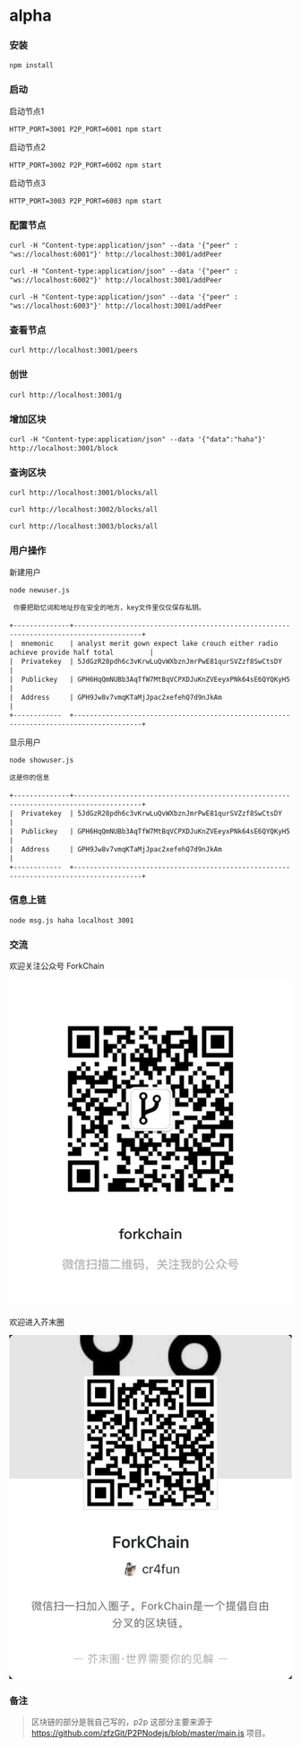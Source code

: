 # alpha


### 安装

```
npm install
```

### 启动

启动节点1
```
HTTP_PORT=3001 P2P_PORT=6001 npm start
```

启动节点2
```
HTTP_PORT=3002 P2P_PORT=6002 npm start
```

启动节点3
```
HTTP_PORT=3003 P2P_PORT=6003 npm start
```

### 配置节点

```
curl -H "Content-type:application/json" --data '{"peer" : "ws://localhost:6001"}' http://localhost:3001/addPeer
```

```
curl -H "Content-type:application/json" --data '{"peer" : "ws://localhost:6002"}' http://localhost:3001/addPeer
```

```
curl -H "Content-type:application/json" --data '{"peer" : "ws://localhost:6003"}' http://localhost:3001/addPeer
```

### 查看节点

```
curl http://localhost:3001/peers
```

### 创世

```
curl http://localhost:3001/g
```

### 增加区块

```
curl -H "Content-type:application/json" --data '{"data":"haha"}' http://localhost:3001/block

```

### 查询区块

```
curl http://localhost:3001/blocks/all
```

```
curl http://localhost:3002/blocks/all
```

```
curl http://localhost:3003/blocks/all
```


### 用户操作

新建用户

```
node newuser.js
```

```
 你要把助忆词和地址抄在安全的地方，key文件里仅仅保存私钥。 

+--------------+---------------------------------------------------------------------------------------+
|  mnemonic    | analyst merit gown expect lake crouch either radio achieve provide half total         |
|  Privatekey  | 5JdGzR28pdh6c3vKrwLuQvWXbznJmrPwE81qurSVZzf8SwCtsDY                                   |
|  Publickey   | GPH6HqQmNUBb3AqTfW7MtBqVCPXDJuKnZVEeyxPNk64sE6QYQKyH5                                 |
|  Address     | GPH9Jw8v7vmqKTaMjJpac2xefehQ7d9nJkAm                                                  |
+------------  +---------------------------------------------------------------------------------------+

```
显示用户

```
node showuser.js
```

```
这是你的信息 

+--------------+---------------------------------------------------------------------------------------+
|  Privatekey  | 5JdGzR28pdh6c3vKrwLuQvWXbznJmrPwE81qurSVZzf8SwCtsDY                                   |
|  Publickey   | GPH6HqQmNUBb3AqTfW7MtBqVCPXDJuKnZVEeyxPNk64sE6QYQKyH5                                 |
|  Address     | GPH9Jw8v7vmqKTaMjJpac2xefehQ7d9nJkAm                                                  |
+------------  +---------------------------------------------------------------------------------------+
```

### 信息上链

```
node msg.js haha localhost 3001
```

### 交流

欢迎关注公众号 ForkChain

![](gzh.jpg)

欢迎进入芥末圈

![](qrcode.png)

### 备注

> 区块链的部分是我自己写的，p2p 这部分主要来源于 https://github.com/zfzGit/P2PNodejs/blob/master/main.js  项目。
